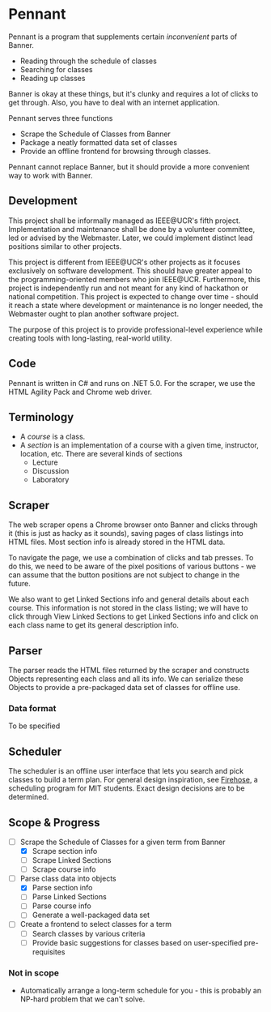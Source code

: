 # Pennant
Pennant is a program that supplements certain *inconvenient* parts of Banner.

- Reading through the schedule of classes
- Searching for classes
- Reading up classes

Banner is okay at these things, but it's clunky and requires a lot of clicks to get through. Also, you have to deal with an internet application.

Pennant serves three functions

- Scrape the Schedule of Classes from Banner
- Package a neatly formatted data set of classes
- Provide an offline frontend for browsing through classes.

Pennant cannot replace Banner, but it should provide a more convenient way to work with Banner.

## Development
This project shall be informally managed as IEEE@UCR's fifth project. Implementation and maintenance shall be done by a volunteer committee, led or advised by the Webmaster. Later, we could implement distinct lead positions similar to other projects.

This project is different from IEEE@UCR's other projects as it focuses exclusively on software development. This should have greater appeal to the programming-oriented members who join IEEE@UCR. Furthermore, this project is independently run and not meant for any kind of hackathon or national competition. This project is expected to change over time - should it reach a state where development or maintenance is no longer needed, the Webmaster ought to plan another software project.

The purpose of this project is to provide professional-level experience while creating tools with long-lasting, real-world utility.

## Code
Pennant is written in C# and runs on .NET 5.0. For the scraper, we use the HTML Agility Pack and Chrome web driver.

## Terminology
- A *course* is a class.
- A *section* is an implementation of a course with a given time, instructor, location, etc. There are several kinds of sections
  - Lecture
  - Discussion
  - Laboratory

## Scraper
The web scraper opens a Chrome browser onto Banner and clicks through it (this is just as hacky as it sounds), saving pages of class listings into HTML files. Most section info is already stored in the HTML data.

To navigate the page, we use a combination of clicks and tab presses. To do this, we need to be aware of the pixel positions of various buttons - we can assume that the button positions are not subject to change in the future.

We also want to get Linked Sections info and general details about each course. This information is not stored in the class listing; we will have to click through View Linked Sections to get Linked Sections info and click on each class name to get its general description info.

## Parser
The parser reads the HTML files returned by the scraper and constructs Objects representing each class and all its info. We can serialize these Objects to provide a pre-packaged data set of classes for offline use.

### Data format
To be specified

## Scheduler
The scheduler is an offline user interface that lets you search and pick classes to build a term plan. For general design inspiration, see [Firehose](https://firehose.guide/), a scheduling program for MIT students. Exact design decisions are to be determined.

## Scope & Progress
- [ ] Scrape the Schedule of Classes for a given term from Banner
  - [X] Scrape section info
  - [ ] Scrape Linked Sections
  - [ ] Scrape course info
- [ ] Parse class data into objects
  - [X] Parse section info
  - [ ] Parse Linked Sections
  - [ ] Parse course info
  - [ ] Generate a well-packaged data set
- [ ] Create a frontend to select classes for a term
  - [ ] Search classes by various criteria
  - [ ] Provide basic suggestions for classes based on user-specified pre-requisites
### Not in scope
- Automatically arrange a long-term schedule for you - this is probably an NP-hard problem that we can't solve.
